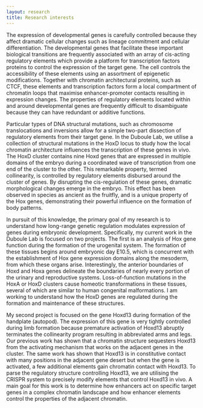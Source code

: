 ```yaml
---
layout: research
title: Research interests
---
```

The expression of developmental genes is carefully controlled because they affect dramatic cellular changes such as lineage commitment and cellular differentiation. The developmental genes that facilitate these important biological transitions are frequently associated with an array of cis-acting regulatory elements which provide a platform for transcription factors proteins to control the expression of the target gene. The cell controls the accessibility of these elements using an assortment of epigenetic modifications. Together with chromatin architectural proteins, such as CTCF, these elements and transcription factors form a local compartment of chromatin loops that maximise enhancer-promoter contacts resulting in expression changes. The properties of regulatory elements located within and around developmental genes are frequently difficult to disambiguate because they can have redundant or additive functions.

Particular types of DNA structural mutations, such as chromosome translocations and inversions allow for a simple two-part dissection of regulatory elements from their target gene. In the Duboule Lab, we utilise a collection of structural mutations in the HoxD locus to study how the local chromatin architecture influences the transcription of these genes in vivo. The HoxD cluster contains nine Hoxd genes that are expressed in multiple domains of the embryo during a coordinated wave of transcription from one end of the cluster to the other. This remarkable property, termed collinearity, is controlled by regulatory elements disbursed around the cluster of genes. By disrupting the cis-regulation of these genes, dramatic morphological changes emerge in the embryo. This effect has been observed in species as ancient as the fruitfly, and is a unique property of the Hox genes, demonstrating their powerful influence on the formation of body patterns.

In pursuit of this knowledge, the primary goal of my research is to understand how long-range genetic regulation modulates expression of genes during embryonic development. Specifically, my current work in the Duboule Lab is focused on two projects. The first is an analysis of Hox gene function during the formation of the urogenital system. The formation of these tissues begins around embryonic day E10.5, which is concurrent with the establishment of Hox gene expression domains along the mesoderm, from which these organs arise. Interestingly, the anterior boundaries of Hoxd and Hoxa genes delineate the boundaries of nearly every portion of the urinary and reproductive systems. Loss-of-function mutations in the HoxA or HoxD clusters cause homeotic transformations in these tissues, several of which are similar to human congenital malformations. I am working to understand how the HoxD genes are regulated during the formation and maintenance of these structures. 

My second project is focused on the gene Hoxd13 during formation of the handplate (autopod). The expression of this gene is very tightly controlled during limb formation because premature activation of Hoxd13 abruptly terminates the collinearity program resulting in abbreviated arms and legs. Our previous work has shown that a chromatin structure sequesters Hoxd13 from the activating mechanism that works on the adjacent genes in the cluster. The same work has shown that Hoxd13 is in constitutive contact with many positions in the adjacent gene desert but when the gene is activated, a few additional elements gain chromatin contact with Hoxd13. To parse the regulatory structure controlling Hoxd13, we are utilising the CRISPR system to precisely modify elements that control Hoxd13 in vivo. A main goal for this work is to determine how enhancers act on specific target genes in a complex chromatin landscape and how enhancer elements control the properties of the adjacent chromatin. 
